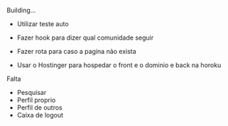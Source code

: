 Building...

- Utilizar teste auto

- Fazer hook para dizer qual comunidade seguir

- Fazer rota para caso a pagina não exista

- Usar o Hostinger para hospedar o front e o dominio e back na horoku 


Falta

- Pesquisar
- Perfil proprio
- Perfil de outros
- Caixa de logout
<!-- 

npm i -g yarn

npm i = yarn
npm i 'biblioteca' = yarn add 'biblioteca'
npm run dev = yarn dev 

-->

<!-- <select id="country" name="country">
                                <option>--Country--</option>
                                <option value="AF">Afghanistan</option>
                                <option value="AX">Aland Islands</option>
                                <option value="AL">Albania</option>
                                <option value="DZ">Algeria</option>
                                <option value="AS">American Samoa</option>
                                <option value="AD">Andorra</option>
                                <option value="AO">Angola</option>
                                <option value="AI">Anguilla</option>
                                <option value="AQ">Antarctica</option>
                                <option value="AG">Antigua and Barbuda</option>
                                <option value="AR">Argentina</option>
                                <option value="AM">Armenia</option>
                                <option value="AW">Aruba</option>
                                <option value="AU">Australia</option>
                                <option value="AT">Austria</option>
                                <option value="AZ">Azerbaijan</option>
                                <option value="BS">Bahamas</option>
                                <option value="BH">Bahrain</option>
                                <option value="BD">Bangladesh</option>
                                <option value="BB">Barbados</option>
                                <option value="BY">Belarus</option>
                                <option value="BE">Belgium</option>
                                <option value="BZ">Belize</option>
                                <option value="BJ">Benin</option>
                                <option value="BM">Bermuda</option>
                                <option value="BT">Bhutan</option>
                                <option value="BO">Bolivia</option>
                                <option value="BQ">Bonaire, Sint Eustatius and Saba</option>
                                <option value="BA">Bosnia and Herzegovina</option>
                                <option value="BW">Botswana</option>
                                <option value="BV">Bouvet Island</option>
                                <option value="BR">Brazil</option>
                                <option value="IO">British Indian Ocean Territory</option>
                                <option value="BN">Brunei Darussalam</option>
                                <option value="BG">Bulgaria</option>
                                <option value="BF">Burkina Faso</option>
                                <option value="BI">Burundi</option>
                                <option value="KH">Cambodia</option>
                                <option value="CM">Cameroon</option>
                                <option value="CA">Canada</option>
                                <option value="CV">Cape Verde</option>
                                <option value="KY">Cayman Islands</option>
                                <option value="CF">Central African Republic</option>
                                <option value="TD">Chad</option>
                                <option value="CL">Chile</option>
                                <option value="CN">China</option>
                                <option value="CX">Christmas Island</option>
                                <option value="CC">Cocos (Keeling) Islands</option>
                                <option value="CO">Colombia</option>
                                <option value="KM">Comoros</option>
                                <option value="CG">Congo</option>
                                <option value="CD">Congo, Democratic Republic of the Congo</option>
                                <option value="CK">Cook Islands</option>
                                <option value="CR">Costa Rica</option>
                                <option value="CI">Cote D Ivoire</option>
                                <option value="HR">Croatia</option>
                                <option value="CU">Cuba</option>
                                <option value="CW">Curacao</option>
                                <option value="CY">Cyprus</option>
                                <option value="CZ">Czech Republic</option>
                                <option value="DK">Denmark</option>
                                <option value="DJ">Djibouti</option>
                                <option value="DM">Dominica</option>
                                <option value="DO">Dominican Republic</option>
                                <option value="EC">Ecuador</option>
                                <option value="EG">Egypt</option>
                                <option value="SV">El Salvador</option>
                                <option value="GQ">Equatorial Guinea</option>
                                <option value="ER">Eritrea</option>
                                <option value="EE">Estonia</option>
                                <option value="ET">Ethiopia</option>
                                <option value="FK">Falkland Islands (Malvinas)</option>
                                <option value="FO">Faroe Islands</option>
                                <option value="FJ">Fiji</option>
                                <option value="FI">Finland</option>
                                <option value="FR">France</option>
                                <option value="GF">French Guiana</option>
                                <option value="PF">French Polynesia</option>
                                <option value="TF">French Southern Territories</option>
                                <option value="GA">Gabon</option>
                                <option value="GM">Gambia</option>
                                <option value="GE">Georgia</option>
                                <option value="DE">Germany</option>
                                <option value="GH">Ghana</option>
                                <option value="GI">Gibraltar</option>
                                <option value="GR">Greece</option>
                                <option value="GL">Greenland</option>
                                <option value="GD">Grenada</option>
                                <option value="GP">Guadeloupe</option>
                                <option value="GU">Guam</option>
                                <option value="GT">Guatemala</option>
                                <option value="GG">Guernsey</option>
                                <option value="GN">Guinea</option>
                                <option value="GW">Guinea-Bissau</option>
                                <option value="GY">Guyana</option>
                                <option value="HT">Haiti</option>
                                <option value="HM">Heard Island and Mcdonald Islands</option>
                                <option value="VA">Holy See (Vatican City State)</option>
                                <option value="HN">Honduras</option>
                                <option value="HK">Hong Kong</option>
                                <option value="HU">Hungary</option>
                                <option value="IS">Iceland</option>
                                <option value="IN">India</option>
                                <option value="ID">Indonesia</option>
                                <option value="IR">Iran, Islamic Republic of</option>
                                <option value="IQ">Iraq</option>
                                <option value="IE">Ireland</option>
                                <option value="IM">Isle of Man</option>
                                <option value="IL">Israel</option>
                                <option value="IT">Italy</option>
                                <option value="JM">Jamaica</option>
                                <option value="JP">Japan</option>
                                <option value="JE">Jersey</option>
                                <option value="JO">Jordan</option>
                                <option value="KZ">Kazakhstan</option>
                                <option value="KE">Kenya</option>
                                <option value="KI">Kiribati</option>
                                <option value="KP">Korea Democratic People s Republic of</option>
                                <option value="KR">Korea, Republic of</option>
                                <option value="XK">Kosovo</option>
                                <option value="KW">Kuwait</option>
                                <option value="KG">Kyrgyzstan</option>
                                <option value="LA">Lao People s Democratic Republic</option>
                                <option value="LV">Latvia</option>
                                <option value="LB">Lebanon</option>
                                <option value="LS">Lesotho</option>
                                <option value="LR">Liberia</option>
                                <option value="LY">Libyan Arab Jamahiriya</option>
                                <option value="LI">Liechtenstein</option>
                                <option value="LT">Lithuania</option>
                                <option value="LU">Luxembourg</option>
                                <option value="MO">Macao</option>
                                <option value="MK">Macedonia, the Former Yugoslav Republic of</option>
                                <option value="MG">Madagascar</option>
                                <option value="MW">Malawi</option>
                                <option value="MY">Malaysia</option>
                                <option value="MV">Maldives</option>
                                <option value="ML">Mali</option>
                                <option value="MT">Malta</option>
                                <option value="MH">Marshall Islands</option>
                                <option value="MQ">Martinique</option>
                                <option value="MR">Mauritania</option>
                                <option value="MU">Mauritius</option>
                                <option value="YT">Mayotte</option>
                                <option value="MX">Mexico</option>
                                <option value="FM">Micronesia, Federated States of</option>
                                <option value="MD">Moldova, Republic of</option>
                                <option value="MC">Monaco</option>
                                <option value="MN">Mongolia</option>
                                <option value="ME">Montenegro</option>
                                <option value="MS">Montserrat</option>
                                <option value="MA">Morocco</option>
                                <option value="MZ">Mozambique</option>
                                <option value="MM">Myanmar</option>
                                <option value="NA">Namibia</option>
                                <option value="NR">Nauru</option>
                                <option value="NP">Nepal</option>
                                <option value="NL">Netherlands</option>
                                <option value="AN">Netherlands Antilles</option>
                                <option value="NC">New Caledonia</option>
                                <option value="NZ">New Zealand</option>
                                <option value="NI">Nicaragua</option>
                                <option value="NE">Niger</option>
                                <option value="NG">Nigeria</option>
                                <option value="NU">Niue</option>
                                <option value="NF">Norfolk Island</option>
                                <option value="MP">Northern Mariana Islands</option>
                                <option value="NO">Norway</option>
                                <option value="OM">Oman</option>
                                <option value="PK">Pakistan</option>
                                <option value="PW">Palau</option>
                                <option value="PS">Palestinian Territory, Occupied</option>
                                <option value="PA">Panama</option>
                                <option value="PG">Papua New Guinea</option>
                                <option value="PY">Paraguay</option>
                                <option value="PE">Peru</option>
                                <option value="PH">Philippines</option>
                                <option value="PN">Pitcairn</option>
                                <option value="PL">Poland</option>
                                <option value="PT">Portugal</option>
                                <option value="PR">Puerto Rico</option>
                                <option value="QA">Qatar</option>
                                <option value="RE">Reunion</option>
                                <option value="RO">Romania</option>
                                <option value="RU">Russian Federation</option>
                                <option value="RW">Rwanda</option>
                                <option value="BL">Saint Barthelemy</option>
                                <option value="SH">Saint Helena</option>
                                <option value="KN">Saint Kitts and Nevis</option>
                                <option value="LC">Saint Lucia</option>
                                <option value="MF">Saint Martin</option>
                                <option value="PM">Saint Pierre and Miquelon</option>
                                <option value="VC">Saint Vincent and the Grenadines</option>
                                <option value="WS">Samoa</option>
                                <option value="SM">San Marino</option>
                                <option value="ST">Sao Tome and Principe</option>
                                <option value="SA">Saudi Arabia</option>
                                <option value="SN">Senegal</option>
                                <option value="RS">Serbia</option>
                                <option value="CS">Serbia and Montenegro</option>
                                <option value="SC">Seychelles</option>
                                <option value="SL">Sierra Leone</option>
                                <option value="SG">Singapore</option>
                                <option value="SX">Sint Maarten</option>
                                <option value="SK">Slovakia</option>
                                <option value="SI">Slovenia</option>
                                <option value="SB">Solomon Islands</option>
                                <option value="SO">Somalia</option>
                                <option value="ZA">South Africa</option>
                                <option value="GS">South Georgia and the South Sandwich Islands</option>
                                <option value="SS">South Sudan</option>
                                <option value="ES">Spain</option>
                                <option value="LK">Sri Lanka</option>
                                <option value="SD">Sudan</option>
                                <option value="SR">Suriname</option>
                                <option value="SJ">Svalbard and Jan Mayen</option>
                                <option value="SZ">Swaziland</option>
                                <option value="SE">Sweden</option>
                                <option value="CH">Switzerland</option>
                                <option value="SY">Syrian Arab Republic</option>
                                <option value="TW">Taiwan, Province of China</option>
                                <option value="TJ">Tajikistan</option>
                                <option value="TZ">Tanzania, United Republic of</option>
                                <option value="TH">Thailand</option>
                                <option value="TL">Timor-Leste</option>
                                <option value="TG">Togo</option>
                                <option value="TK">Tokelau</option>
                                <option value="TO">Tonga</option>
                                <option value="TT">Trinidad and Tobago</option>
                                <option value="TN">Tunisia</option>
                                <option value="TR">Turkey</option>
                                <option value="TM">Turkmenistan</option>
                                <option value="TC">Turks and Caicos Islands</option>
                                <option value="TV">Tuvalu</option>
                                <option value="UG">Uganda</option>
                                <option value="UA">Ukraine</option>
                                <option value="AE">United Arab Emirates</option>
                                <option value="GB">United Kingdom</option>
                                <option value="US">United States</option>
                                <option value="UM">United States Minor Outlying Islands</option>
                                <option value="UY">Uruguay</option>
                                <option value="UZ">Uzbekistan</option>
                                <option value="VU">Vanuatu</option>
                                <option value="VE">Venezuela</option>
                                <option value="VN">Viet Nam</option>
                                <option value="VG">Virgin Islands, British</option>
                                <option value="VI">Virgin Islands, U.s.</option>
                                <option value="WF">Wallis and Futuna</option>
                                <option value="EH">Western Sahara</option>
                                <option value="YE">Yemen</option>
                                <option value="ZM">Zambia</option>
                                <option value="ZW">Zimbabwe</option>
                            </select> -->